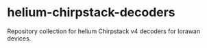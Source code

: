 # helium-chirpstack-decoders
Repository collection for helium Chirpstack v4 decoders for lorawan devices.

